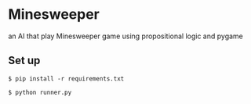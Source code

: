 # Minesweeper

 an AI that play Minesweeper game using propositional logic and pygame

## Set up
`$ pip install -r requirements.txt`

`$ python runner.py `
